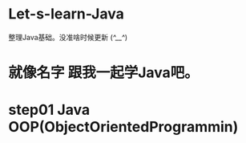 # Let-s-learn-Java
整理Java基础。没准啥时候更新 (*^__^*)
# 就像名字 跟我一起学Java吧。 
# step01 Java OOP(ObjectOrientedProgrammin)

